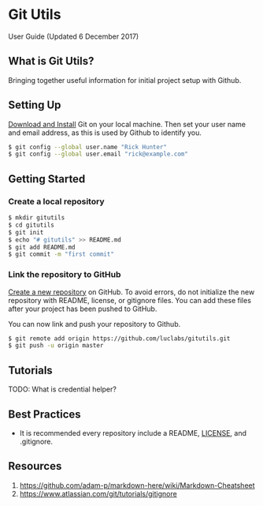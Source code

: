 # Git Utils
User Guide (Updated 6 December 2017)

## What is Git Utils?
Bringing together useful information for initial project setup with Github.

## Setting Up
[Download and Install](https://git-scm.com/downloads) Git on your local machine. Then set your user name and email address, as this is used by Github to identify you.
```bash
$ git config --global user.name "Rick Hunter"
$ git config --global user.email "rick@example.com"
```

## Getting Started
### Create a local repository
```bash
$ mkdir gitutils
$ cd gitutils
$ git init
$ echo "# gitutils" >> README.md
$ git add README.md
$ git commit -m "first commit"
```
### Link the repository to GitHub
[Create a new repository](https://help.github.com/articles/creating-a-new-repository/) on GitHub. To avoid errors, do not initialize the new repository with README, license, or gitignore files. You can add these files after your project has been pushed to GitHub.

You can now link and push your repository to Github.
```bash
$ git remote add origin https://github.com/luclabs/gitutils.git
$ git push -u origin master
```

## Tutorials
TODO: What is credential helper?

## Best Practices
- It is recommended every repository include a README, [LICENSE](https://choosealicense.com/), and .gitignore.

## Resources
1. https://github.com/adam-p/markdown-here/wiki/Markdown-Cheatsheet
2. https://www.atlassian.com/git/tutorials/gitignore
